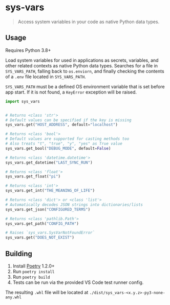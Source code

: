 # sys-vars

> Access system variables in your code as native Python data types.

## Usage

Requires Python 3.8+

Load system variables for used in applications as secrets, variables,
and other related contexts as native Python data types. Searches for
a file in `SYS_VARS_PATH`, falling back to `os.enviorn`, and finally
checking the contents of a `.env` file located in `SYS_VARS_PATH`.

`SYS_VARS_PATH` must be a defined OS environment variable that is set
before app start. If it is not found, a `KeyError` exception will be raised.


```python
import sys_vars


# Returns <class 'str'>
# Default values can be specified if the key is missing
sys_vars.get("HOST_ADDRESS", default="localhost")

# Returns <class 'bool'>
# Default values are supported for casting methods too
# Also treats "t", "true", "y", "yes" as True value
sys_vars.get_bool("DEBUG_MODE", default=False)

# Returns <class 'datetime.datetime'>
sys_vars.get_datetime("LAST_SYNC_RUN")

# Returns <class 'float'>
sys_vars.get_float("pi")

# Returns <class 'int'>
sys_vars.get_int("THE_MEANING_OF_LIFE")

# Returns <class 'dict'> or <class 'list'>
# Automatically decodes JSON strings into dictionaries/lists
sys_vars.get_json("CONFIGURED_TERMS")

# Returns <class 'pathlib.Path'>
sys_vars.get_path("CONFIG_PATH")

# Raises `sys_vars.SysVarNotFoundError`
sys_vars.get("DOES_NOT_EXIST")
```

## Building

1. Install [Poetry](https://python-poetry.org/) 1.2.0+
1. Run `poetry install`
1. Run `poetry build`
1. Tests can be run via the provided VS Code test runner config.

The resulting `.whl` file will be located at
`./dist/sys_vars-<x.y.z>-py3-none-any.whl`
